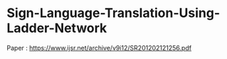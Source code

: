 # Sign-Language-Translation-Using-Ladder-Network

Paper : https://www.ijsr.net/archive/v9i12/SR201202121256.pdf
